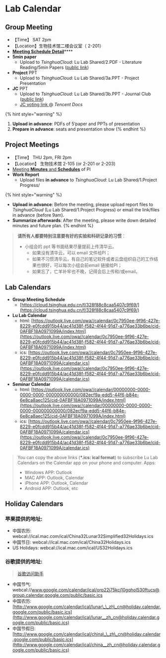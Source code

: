 # Lab Calendar

## Group Meeting 

* 【Time】 SAT 2pm
* 【Location】生物技术馆二楼会议室（ 2-201）
* [**Meeting Schedule Detail**](https://cloud.tsinghua.edu.cn/f/328f88c8caa5407c9f69/)\*\*\*\*
* **5min paper**
  * Upload to _TsinghuaCloud_: Lu Lab Shared/2.PDF - Literature Reading/5min Papers \([public link](https://cloud.tsinghua.edu.cn/d/928f3f4a8c8d4ab8b8ad/?p=%2F5min%20Papers&mode=list)\)
* **Project** PPT
  * Upload to _TsinghuaCloud_: Lu Lab Shared/3a.PPT - Project Presentation
* **JC** PPT
  * Upload to _TsinghuaCloud_: Lu Lab Shared/3b.PPT - Journal Club \([public link](%20https://cloud.tsinghua.edu.cn/d/132a10f5cfb64fc4bbe8/)\)
  * [JC voting link ](https://docs.qq.com/sheet/DWXBld2JXeUJYbVZa?c=F6A0A0) @ _Tencent Docs_

{% hint style="warning" %}
1. **Upload in advance**: PDFs of 5’paper and PPTs of presentation
2. **Prepare in advance**: seats and presentation show
{% endhint %}

## Project Meetings

* 【Time】  THU 2pm,  FRI 2pm
* 【Location】 生物技术馆 2-105 \(or 2-201 or 2-203\)
* [Meeting **Minutes** and **Schedules**](https://app.yinxiang.com/fx/16147d64-7d5f-42d3-b4da-cacea5bf28d8) of PI
* **Work Report**
  * Upload files **in advance** to _TsinghuaCloud_: Lu Lab Shared/1.Project Progress/

{% hint style="warning" %}
* **Upload in advance**: Before the meeting, please upload report files to _TsinghuaCloud_ \(Lu Lab Shared/1.Project Progress\) or email the link/files in advance \(before 9am\).
* **Summarize afterwards**: After the meeting, please write down detailed minutes and future plan.
{% endhint %}

> **请所有人都要特别注意要有好的实验和科研记录的习惯**：
>
> * 小组会的 ppt 等书面结果尽量提前上传清华云。
>   * 如果没有清华云，可以 email 文件给PI；
>   * 如果不习惯清华云，有自己的笔记软件或者云盘组织自己的工作结果也很好，可以每次小组会前email 链接给PI；
>   * 如果忘了，亡羊补牢也不晚，记得会后上传和/或email。



## Lab Calendars

* **Group Meeting Schedule**
  * [https://cloud.tsinghua.edu.cn/f/328f88c8caa5407c9f69/](https://cloud.tsinghua.edu.cn/f/328f88c8caa5407c9f69/)
* **Lu Lab Calendar**
  * html: [https://outlook.live.com/owa//calendar/0c7950ee-9f96-427e-8229-e0fcdd915b44/ac41d38f-f582-4f44-91d7-a776ae33b6be/cid-0AFBF18A0971099A/index.html](https://outlook.live.com/owa//calendar/0c7950ee-9f96-427e-8229-e0fcdd915b44/ac41d38f-f582-4f44-91d7-a776ae33b6be/cid-0AFBF18A0971099A/index.html)
  * ics: [https://outlook.live.com/owa//calendar/0c7950ee-9f96-427e-8229-e0fcdd915b44/ac41d38f-f582-4f44-91d7-a776ae33b6be/cid-0AFBF18A0971099A/calendar.ics](https://outlook.live.com/owa//calendar/0c7950ee-9f96-427e-8229-e0fcdd915b44/ac41d38f-f582-4f44-91d7-a776ae33b6be/cid-0AFBF18A0971099A/calendar.ics)
* **Seminar Calendar**
  * html: [https://outlook.live.com/owa//calendar/00000000-0000-0000-0000-000000000000/082ecf9a-edd5-44f6-b84e-6e8ca8aec125/cid-0AFBF18A0971099A/index.html](https://outlook.live.com/owa//calendar/00000000-0000-0000-0000-000000000000/082ecf9a-edd5-44f6-b84e-6e8ca8aec125/cid-0AFBF18A0971099A/index.html)
  * ics: [https://outlook.live.com/owa//calendar/0c7950ee-9f96-427e-8229-e0fcdd915b44/ac41d38f-f582-4f44-91d7-a776ae33b6be/cid-0AFBF18A0971099A/calendar.ics](https://outlook.live.com/owa//calendar/0c7950ee-9f96-427e-8229-e0fcdd915b44/ac41d38f-f582-4f44-91d7-a776ae33b6be/cid-0AFBF18A0971099A/calendar.ics)

> You can copy the above links \(**\*.ics: ical format**\) to subscribe Lu Lab Calendars on the Calendar app on your phone and computer. Apps:
>
> * Windows APP: Outlook
> * MAC APP: Outlook, Calendar
> * iPhone APP: Outlook, Calendar
> * Android APP: Outlook, etc

## Holiday Calendars

### 苹果提供的地址:

* 中国农历:  webcal://ical.mac.com/ical/China32Lunar32Simplified32Holidays.ics
* 中国节日:  webcal://ical.mac.com/ical/China32Holidays.ics
* US Holidays:  webcal://ical.mac.com/ical/US32Holidays.ics

### 谷歌提供的地址:

> [谷歌访问助手](http://www.ggfwzs.com)

* 中国节气: webcal://www.google.com/calendar/ical/orp22j75kcj10gqhol530ftucs@group.calendar.google.com/public/basic.ics
* 中国农历: [http://www.google.com/calendar/ical/lunar\_\_zh\_cn@holiday.calendar.google.com/public/basic.ics](http://www.google.com/calendar/ical/lunar__zh_cn@holiday.calendar.google.com/public/basic.ics)
* 中国节假日: [http://www.google.com/calendar/ical/china\_\_zh\_cn@holiday.calendar.google.com/public/basic.ics](http://www.google.com/calendar/ical/china__zh_cn@holiday.calendar.google.com/public/basic.ics)

